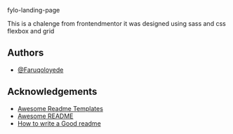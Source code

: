 fylo-landing-page

This is a chalenge from frontendmentor 
it was designed using sass and css flexbox and grid
## Authors

- [@Faruqoloyede](https://www.github.com/Faruqoloyede)


## Acknowledgements

 - [Awesome Readme Templates](https://awesomeopensource.com/project/elangosundar/awesome-README-templates)
 - [Awesome README](https://github.com/matiassingers/awesome-readme)
 - [How to write a Good readme](https://bulldogjob.com/news/449-how-to-write-a-good-readme-for-your-github-project)

